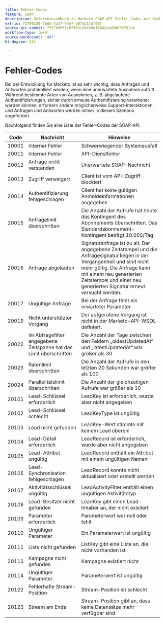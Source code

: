 ```yaml
---
title: Fehler-Codes
feature: SOAP
description: Referenzhandbuch zu Marketo SOAP-API-Fehler-Codes mit Nachrichten und Hinweisen, das Authentifizierungsfehler, Rate- und Parallelitätsbeschränkungen und Anfrageprobleme behandelt.
exl-id: 71796520-7bd6-4a37-94e7-b073d17df06f
source-git-commit: 7557b9957c87f63c2646be13842ea450035792be
workflow-type: tm+mt
source-wordcount: '407'
ht-degree: 11%

---
```


# Fehler-Codes

Bei der Entwicklung für Marketo ist es sehr wichtig, dass Anfragen und Antworten protokolliert werden, wenn eine unerwartete Ausnahme auftritt.  Während bestimmte Arten von Ausnahmen, z. B. abgelaufene Authentifizierungen, sicher durch erneute Authentifizierung verarbeitet werden können, erfordern andere möglicherweise Support-Interaktionen, und Anfragen und Antworten werden immer in diesem Szenario angefordert.

Nachfolgend finden Sie eine Liste der Fehler-Codes der SOAP-API.

| Code | Nachricht | Hinweise |
|--- |--- |--- |
| 10001 | Interner Fehler | Schwerwiegender Systemausfall |
| 20011 | Interner Fehler | API-Dienstfehler |
| 20012 | Anfrage nicht verstanden | Unerwartete SOAP-Nachricht |
| 20013 | Zugriff verweigert | Client ist vom API-Zugriff blockiert |
| 20014 | Authentifizierung fehlgeschlagen | Client hat keine gültigen Anmeldeinformationen angegeben |
| 20015 | Anfragelimit überschritten | Die Anzahl der Aufrufe hat heute das Kontingent des Abonnements überschritten. Das Standardabonnement-Kontingent beträgt 10.000/Tag. |
| 20016 | Anfrage abgelaufen | Signaturanfrage ist zu alt. Der angegebene Zeitstempel und die Anfragesignatur liegen in der Vergangenheit und sind nicht mehr gültig. Die Anfrage kann mit einem neu generierten Zeitstempel und einer neu generierten Signatur erneut versucht werden. |
| 20017 | Ungültige Anfrage | Bei der Anfrage fehlt ein erwarteter Parameter |
| 20019 | Nicht unterstützter Vorgang | Der aufgerufene Vorgang ist nicht in der Marketo-API-WSDL definiert. |
| 20022 | Im Abfragefilter angegebene Zeitspanne hat das Limit überschritten | Die Anzahl der Tage zwischen den Feldern „oldestUpdatedAt“ und „latestUpdatedAt“ war größer als 30 |
| 20023 | Ratenlimit überschritten | Die Anzahl der Aufrufe in den letzten 20 Sekunden war größer als 100 |
| 20024 | Parallelitätslimit überschritten | Die Anzahl der gleichzeitigen Aufrufe war größer als 10 |
| 20101 | Lead-Schlüssel erforderlich | LeadKey ist erforderlich, wurde aber nicht angegeben |
| 20102 | Lead-Schlüssel schlecht | LeadKeyType ist ungültig |
| 20103 | Lead nicht gefunden | LeadKey-Wert stimmte mit keinem Lead überein |
| 20104 | Lead-Detail erforderlich | LeadRecord ist erforderlich, wurde aber nicht angegeben |
| 20105 | Lead-Attribut ungültig | LeadRecord enthält ein Attribut mit einem ungültigen Namen |
| 20106 | Lead-Synchronisation fehlgeschlagen | LeadRecord konnte nicht aktualisiert oder erstellt werden |
| 20107 | Aktivitätsschlüssel ungültig | LeadActivityFilter enthält einen ungültigen Aktivitätstyp |
| 20108 | Lead-Besitzer nicht gefunden | LeadKey gibt einen Lead-Inhaber an, der nicht existiert |
| 20109 | Parameter erforderlich | Parameterwert war null oder fehlt |
| 20110 | Ungültiger Parameter | Ein Parameterwert ist ungültig |
| 20111 | Liste nicht gefunden | ListKey gibt eine Liste an, die nicht vorhanden ist |
| 20113 | Kampagne nicht gefunden | Kampagne existiert nicht |
| 20114 | Ungültiger Parameter | Parameterwert ist ungültig |
| 20122 | Fehlerhafte Stream-Position | Stream-Position ist schlecht |
| 20123 | Stream am Ende | Stream-Position gibt an, dass keine Datensätze mehr verfügbar sind |
